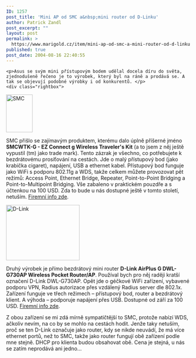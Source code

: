 ```yaml
---
ID: 1257
post_title: 'Mini AP od SMC a&nbsp;mini router od D-Linku'
author: Patrick Zandl
post_excerpt: ""
layout: post
permalink: >
  https://www.marigold.cz/item/mini-ap-od-smc-a-mini-router-od-d-linku
published: true
post_date: 2004-08-16 22:40:55
---
```

	<p>Asus se svým mini přístupovým bodem udělal docela díru do světa, zjednodušeně řečeno je to výrobek, který byl na ráně a prodává se. A tak se objevují podobné výrobky i od konkurentů. </p>
	<div class="rightbox">
<img src="/wp-content/uploads/20040816-smcwtkg_sm.jpg" alt="SMC" width="72" height="103" />  </div>
	<p>SMC přišlo se zajímavým produktem, kterému dalo úplně příšerné jméno <b>SMCWTK-G - EZ Connect g Wireless Traveler's Kit</b> (a to jsem z něj ještě vypustil (tm) jako trade mark). Tento zázrak je všechno, co potřebujete k bezdrátovému prosíťování na cestách. Jde o malý přístupový bod (jako krabička cigaret), napájení, USB a ethernet kabel. Přístupový bod funguje jako WiFi s podporu 802.11g a WDS, takže celkem můžete provozovat pět režimů: Access Point, Ethernet Bridge, Repeater, Point-to-Point Bridging a Point-to-Multipoint Bridging. Vše zabaleno v praktickém pouzdře a s účtenkou na 100 USD. Zda to bude u nás dostupné ještě v tomto století, netuším. <a href="http://www.smc.com/index.cfm?sec=Products&amp;pg=Product-Details&amp;prod=350&amp;site=c">Firemní info zde</a>.</p>
	<div class="rightbox">
<img src="/wp-content/uploads/20040816-dlink-pocketrouter.jpg" alt="D-Link" width="200" height="151" /> </div>
	<p>Druhý výrobek je přímo bezdrátový mini router <b>D-Link AirPlus G DWL-G730AP Wireless Pocket Router/AP</b>.  Používal bych pro něj raději kratší označení D-Link DWL-G730AP. Opět jde o géčkové WiFi zařízení, vybavené podporu VPN, Radius autorizace přes vzdálený Radius server dle 802.1x. Zařízení funguje ve třech režimech &#8211; přístupový bod, router a bezdrátový klient. A výhoda &#8211; podporuje napájení přes USB. Dostupné od září za 100 USD. <a href="http://www.dlink.com/products/?pid=346">Firemní info zde</a>.</p>
	<p>Z obou zařízení se mi zdá mírně sympatičtější to SMC, protože nabízí WDS, ačkoliv nevím, na co by se mohlo na cestách hodit. Jenže taky netuším, proč se ten D-Link označuje jako router, kdy se nikde neuvádí, že má více ethernet portů, než to SMC, takže jako router fungují obě zařízení podle mne stejně. DHCP pro klienta budou obsahovat obě. Cena je stejná, u nás se zatím neprodává ani jedno&#8230;
</p>